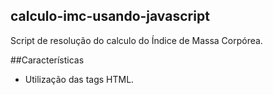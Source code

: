 ## calculo-imc-usando-javascript

Script de resolução do calculo do Índice de Massa Corpórea.

##Características

- Utilização das tags HTML. 
